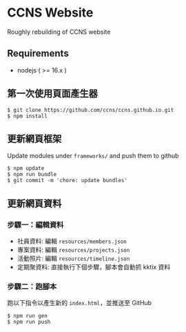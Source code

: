 # CCNS Website
Roughly rebuilding of CCNS website

## Requirements
- nodejs ( >= 16.x )

## 第一次使用頁面產生器
```
$ git clone https://github.com/ccns/ccns.github.io.git
$ npm install
```

## 更新網頁框架
Update modules under `frameworks/` and push them to github
```
$ npm update
$ npm run bundle
$ git commit -m 'chore: update bundles'
```

## 更新網頁資料
### 步驟一：編輯資料
- 社員資料: 編輯 `resources/members.json`
- 專案資料: 編輯 `resources/projects.json`
- 活動照片: 編輯 `resources/timeline.json`
- 定期聚資料: 直接執行下個步驟，腳本會自動抓 kktix 資料

### 步驟二：跑腳本
跑以下指令以產生新的 `index.html`，並推送至 GitHub
```
$ npm run gen
$ npm run push
```
